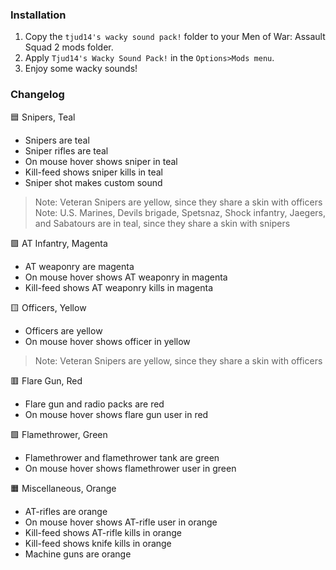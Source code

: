 ### Installation
1. Copy the `tjud14's wacky sound pack!` folder to your Men of War: Assault Squad 2 mods folder.
2. Apply `Tjud14's Wacky Sound Pack!` in the `Options>Mods menu`.
3. Enjoy some wacky sounds!

### Changelog
🟦 Snipers, Teal
 - Snipers are teal
 - Sniper rifles are teal 
 - On mouse hover shows sniper in teal
 - Kill-feed shows sniper kills in teal 
 - Sniper shot makes custom sound
>Note: Veteran Snipers are yellow, since they share a skin with officers<br>
Note: U.S. Marines, Devils brigade, Spetsnaz, Shock infantry, Jaegers, and Sabatours are in teal, since they share a skin with snipers

🟪 AT Infantry, Magenta
 - AT weaponry are magenta
 - On mouse hover shows AT weaponry in magenta 
 - Kill-feed shows AT weaponry kills in magenta

🟨 Officers, Yellow
 - Officers are yellow
 - On mouse hover shows officer in yellow
 >Note: Veteran Snipers are yellow, since they share a skin with officers

🟥 Flare Gun, Red
 - Flare gun and radio packs are red
 - On mouse hover shows flare gun user in red

🟩 Flamethrower, Green
 - Flamethrower and flamethrower tank are green
 - On mouse hover shows flamethrower user in green

🟧 Miscellaneous, Orange
 - AT-rifles are orange 
 - On mouse hover shows AT-rifle user in orange
 - Kill-feed shows AT-rifle kills in orange
 - Kill-feed shows knife kills in orange
 - Machine guns are orange
